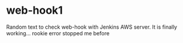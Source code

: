 # web-hook1
Random text to check web-hook with Jenkins AWS server. It is finally working... rookie error stopped me before
